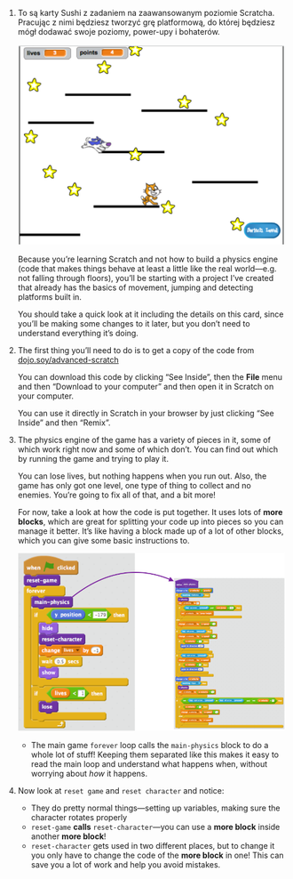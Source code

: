 1. To są karty Sushi z zadaniem na zaawansowanym poziomie Scratcha. Pracując z nimi będziesz tworzyć grę platformową, do której będziesz mógł dodawać swoje poziomy, power-upy i bohaterów.

   ![](assets/setup1.png)

   Because you’re learning Scratch and not how to build a physics engine \(code that makes things behave at least a little like the real world—e.g. not falling through floors\), you’ll be starting with a project I’ve created that already has the basics of movement, jumping and detecting platforms built in.

   You should take a quick look at it including the details on this card, since you’ll be making some changes to it later, but you don’t need to understand everything it’s doing.

2. The first thing you’ll need to do is to get a copy of the code from [dojo.soy/advanced-scratch](http://dojo.soy/advanced-scratch)

   You can download this code by clicking “See Inside”, then the **File** menu and then “Download to your computer” and then open it in Scratch on your computer.

   You can use it directly in Scratch in your browser by just clicking “See Inside” and then “Remix”.

3. The physics engine of the game has a variety of pieces in it, some of which work right now and some of which don’t. You can find out which by running the game and trying to play it.

   You can lose lives, but nothing happens when you run out. Also, the game has only got one level, one type of thing to collect and  no enemies. You’re going to fix all of that, and a bit more!

   For now, take a look at how the code is put together. It uses lots of **more blocks**, which are great for splitting your code up into pieces so you can manage it better. It’s like having a block made up of a lot of other blocks, which you can give some basic instructions to.

   ![](assets/setup2and3.png)

   * The main game `forever` loop calls the `main-physics` block to do a whole lot of stuff! Keeping them separated like this makes it easy to read the main loop and understand what happens when, without worrying about _how_ it happens.

1. Now look at `reset game` and `reset character` and notice:
   * They do pretty normal things—setting up variables, making sure the character rotates properly
   * `reset-game` **calls** `reset-character`—you can use a **more block** inside another **more block**!
   * `reset-character` gets used in two different places, but to change it you only have to change the code of the **more block** in one! This can save you a lot of work and help you avoid mistakes.




